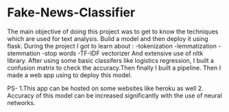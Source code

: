 # Fake-News-Classifier
The main objective of doing this project was to get to know the techniques which are used for text analysis.
Build a model and then deploy it using flask.
During the project I got to learn about :
-tokenization
-lemmatization
-stemmation
-stop words 
-TF-IDF vectorizer
And extensive use of nltk library.
After using some basic classifers like logistics regression, I built a confusion matrix to check the accuracy.Then finally I built a pipeline.
Then I made a web app using to deploy this model.

PS- 1.This app can be hosted on some websites like heroku as well
    2. Accuracy of this model can be increased significantly with the use of neural networks.
